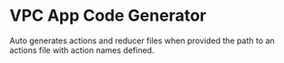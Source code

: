 # VPC App Code Generator

Auto generates actions and reducer files when provided the path to an actions file with action names defined.
